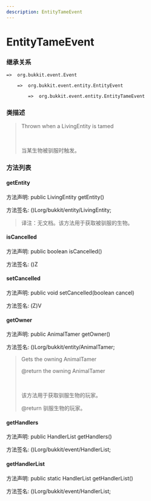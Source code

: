 ```yaml
---
description: EntityTameEvent
---
```


# EntityTameEvent

### 继承关系

    =>  org.bukkit.event.Event

        =>  org.bukkit.event.entity.EntityEvent

            =>  org.bukkit.event.entity.EntityTameEvent

### 类描述

> Thrown when a LivingEntity is tamed
> 
> <br>
> 
> 当某生物被驯服时触发。

### 方法列表

#### getEntity

方法声明: public LivingEntity getEntity()

方法签名: ()Lorg/bukkit/entity/LivingEntity;

> 译注：无文档。该方法用于获取被驯服的生物。

#### isCancelled

方法声明: public boolean isCancelled()

方法签名: ()Z

#### setCancelled

方法声明: public void setCancelled(boolean cancel)

方法签名: (Z)V

#### getOwner

方法声明: public AnimalTamer getOwner()

方法签名: ()Lorg/bukkit/entity/AnimalTamer;

> Gets the owning AnimalTamer
> 
> @return the owning AnimalTamer
> 
> <br>
> 
> 该方法用于获取驯服生物的玩家。
> 
> @return 驯服生物的玩家。

#### getHandlers

方法声明: public HandlerList getHandlers()

方法签名: ()Lorg/bukkit/event/HandlerList;

#### getHandlerList

方法声明: public static HandlerList getHandlerList()

方法签名: ()Lorg/bukkit/event/HandlerList;